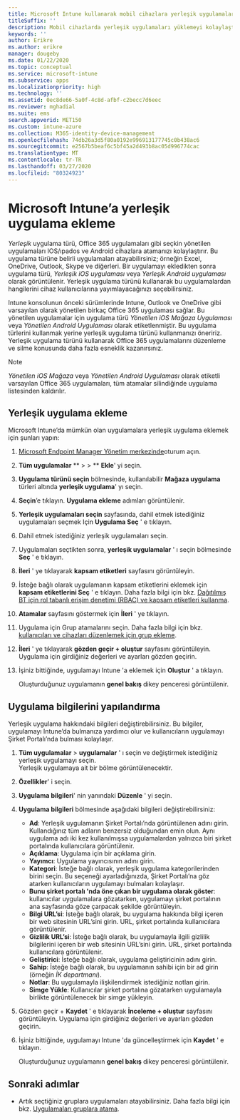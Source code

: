 ```yaml
---
title: Microsoft Intune kullanarak mobil cihazlara yerleşik uygulamalar yükleme
titleSuffix: ''
description: Mobil cihazlarda yerleşik uygulamaları yüklemeyi kolaylaştırmak için Intune’u nasıl kullanabileceğinizi öğrenin.
keywords: ''
author: Erikre
ms.author: erikre
manager: dougeby
ms.date: 01/22/2020
ms.topic: conceptual
ms.service: microsoft-intune
ms.subservice: apps
ms.localizationpriority: high
ms.technology: ''
ms.assetid: 0ec8de66-5a0f-4c8d-afbf-c2becc7d6eec
ms.reviewer: mghadial
ms.suite: ems
search.appverid: MET150
ms.custom: intune-azure
ms.collection: M365-identity-device-management
ms.openlocfilehash: 74db26a3d5f80a0192e996913177745c0b438ac6
ms.sourcegitcommit: e2567b5beaf6c5bf45a2d493b8ac05d996774cac
ms.translationtype: MT
ms.contentlocale: tr-TR
ms.lasthandoff: 03/27/2020
ms.locfileid: "80324923"
---
```

# <a name="add-built-in-apps-to-microsoft-intune"></a>Microsoft Intune’a yerleşik uygulama ekleme

*Yerleşik* uygulama türü, Office 365 uygulamaları gibi seçkin yönetilen uygulamaları IOS/ıpados ve Android cihazlara atamanızı kolaylaştırır. Bu uygulama türüne belirli uygulamaları atayabilirsiniz; örneğin Excel, OneDrive, Outlook, Skype ve diğerleri. Bir uygulamayı ekledikten sonra uygulama türü, *Yerleşik iOS uygulaması* veya *Yerleşik Android uygulaması* olarak görüntülenir. Yerleşik uygulama türünü kullanarak bu uygulamalardan hangilerini cihaz kullanıcılarına yayımlayacağınızı seçebilirsiniz.

Intune konsolunun önceki sürümlerinde Intune, Outlook ve OneDrive gibi varsayılan olarak yönetilen birkaç Office 365 uygulaması sağlar. Bu yönetilen uygulamalar için uygulama türü *Yönetilen iOS Mağaza Uygulaması* veya *Yönetilen Android Uygulaması* olarak etiketlenmiştir. Bu uygulama türlerini kullanmak yerine yerleşik uygulama türünü kullanmanızı öneririz. Yerleşik uygulama türünü kullanarak Office 365 uygulamalarını düzenleme ve silme konusunda daha fazla esneklik kazanırsınız.

>[!NOTE]
>*Yönetilen iOS Mağaza* veya *Yönetilen Android Uygulaması* olarak etiketli varsayılan Office 365 uygulamaları, tüm atamalar silindiğinde uygulama listesinden kaldırılır.

## <a name="add-a-built-in-app"></a>Yerleşik uygulama ekleme

Microsoft Intune’da mümkün olan uygulamalara yerleşik uygulama eklemek için şunları yapın:
1. [Microsoft Endpoint Manager Yönetim merkezinde](https://go.microsoft.com/fwlink/?linkid=2109431)oturum açın.
2. **Tüm uygulamalar** ** >  > ** **Ekle**' yi seçin.
3. **Uygulama türünü seçin** bölmesinde, kullanılabilir **Mağaza uygulama** türleri altında **yerleşik uygulama**' yı seçin.
4. **Seçin**’e tıklayın. **Uygulama ekleme** adımları görüntülenir.
5. **Yerleşik uygulamaları seçin** sayfasında, dahil etmek istediğiniz uygulamaları seçmek Için **Uygulama Seç** ' e tıklayın.
6. Dahil etmek istediğiniz yerleşik uygulamaları seçin. 
7. Uygulamaları seçtikten sonra, **yerleşik uygulamalar** ' ı seçin bölmesinde **Seç** ' e tıklayın.
8. **İleri** ' ye tıklayarak **kapsam etiketleri** sayfasını görüntüleyin.
9. İsteğe bağlı olarak uygulamanın kapsam etiketlerini eklemek için **kapsam etiketlerini Seç** ' e tıklayın. Daha fazla bilgi için bkz. [Dağıtılmış BT için rol tabanlı erişim denetimi (RBAC) ve kapsam etiketleri kullanma](../fundamentals/scope-tags.md).
10. **Atamalar** sayfasını göstermek için **İleri** ' ye tıklayın.
11. Uygulama için Grup atamalarını seçin. Daha fazla bilgi için bkz. [kullanıcıları ve cihazları düzenlemek için grup ekleme](../fundamentals/groups-add.md). 
12. **İleri** ' ye tıklayarak **gözden geçir + oluştur** sayfasını görüntüleyin. Uygulama için girdiğiniz değerleri ve ayarları gözden geçirin.
13. İşiniz bittiğinde, uygulamayı Intune 'a eklemek için **Oluştur** ' a tıklayın.

    Oluşturduğunuz uygulamanın **genel bakış** dikey penceresi görüntülenir.

## <a name="configure-app-information"></a>Uygulama bilgilerini yapılandırma

Yerleşik uygulama hakkındaki bilgileri değiştirebilirsiniz. Bu bilgiler, uygulamayı Intune’da bulmanıza yardımcı olur ve kullanıcıların uygulamayı Şirket Portalı’nda bulması kolaylaşır.
1. **Tüm uygulamalar** > **uygulamalar** ' ı seçin ve değiştirmek istediğiniz yerleşik uygulamayı seçin.  
   Yerleşik uygulamaya ait bir bölme görüntülenecektir.
2. **Özellikler**' i seçin.
3. **Uygulama bilgileri**' nin yanındaki **Düzenle** ' yi seçin.
4. **Uygulama bilgileri** bölmesinde aşağıdaki bilgileri değiştirebilirsiniz:
    - **Ad**: Yerleşik uygulamanın Şirket Portalı’nda görüntülenen adını girin. Kullandığınız tüm adların benzersiz olduğundan emin olun. Aynı uygulama adı iki kez kullanılmışsa uygulamalardan yalnızca biri şirket portalında kullanıcılara görüntülenir.
    - **Açıklama**: Uygulama için bir açıklama girin. 
    - **Yayımcı**: Uygulama yayıncısının adını girin.
    - **Kategori**: İsteğe bağlı olarak, yerleşik uygulama kategorilerinden birini seçin. Bu seçeneği ayarladığınızda, Şirket Portalı’na göz atarken kullanıcıların uygulamayı bulmaları kolaylaşır.
    - **Bunu şirket portalı 'nda öne çıkan bir uygulama olarak göster**: kullanıcılar uygulamalara gözatarken, uygulamayı şirket portalının ana sayfasında göze çarpacak şekilde görüntüleyin.
    - **Bilgi URL’si**: İsteğe bağlı olarak, bu uygulama hakkında bilgi içeren bir web sitesinin URL’sini girin. URL, şirket portalında kullanıcılara görüntülenir.
    - **Gizlilik URL’si**: İsteğe bağlı olarak, bu uygulamayla ilgili gizlilik bilgilerini içeren bir web sitesinin URL’sini girin. URL, şirket portalında kullanıcılara görüntülenir.
    - **Geliştirici**: İsteğe bağlı olarak, uygulama geliştiricinin adını girin.
    - **Sahip**: İsteğe bağlı olarak, bu uygulamanın sahibi için bir ad girin (örneğin *İK departmanı*).
    - **Notlar**: Bu uygulamayla ilişkilendirmek istediğiniz notları girin.
    - **Simge Yükle**: Kullanıcılar şirket portalına gözatarken uygulamayla birlikte görüntülenecek bir simge yükleyin.
5. Gözden geçir + **Kaydet** ' e tıklayarak **İnceleme + oluştur** sayfasını görüntüleyin. Uygulama için girdiğiniz değerleri ve ayarları gözden geçirin.
13. İşiniz bittiğinde, uygulamayı Intune 'da güncelleştirmek için **Kaydet** ' e tıklayın.

    Oluşturduğunuz uygulamanın **genel bakış** dikey penceresi görüntülenir.

## <a name="next-steps"></a>Sonraki adımlar

- Artık seçtiğiniz gruplara uygulamaları atayabilirsiniz. Daha fazla bilgi için bkz. [Uygulamaları gruplara atama](apps-deploy.md).
